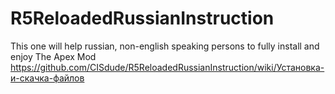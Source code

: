 # R5ReloadedRussianInstruction
This one will help russian, non-english speaking persons to fully install and enjoy The Apex Mod
https://github.com/CISdude/R5ReloadedRussianInstruction/wiki/Установка-и-скачка-файлов
